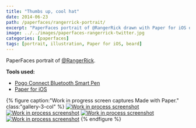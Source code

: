 ```yaml
---
title: "Thumbs up, cool hat"
date: 2014-06-23
path: /paperfaces/rangerrick-portrait/
excerpt: "PaperFaces portrait of @RangerRick drawn with Paper for iOS on an iPad."
image: ../../images/paperfaces-rangerrick-twitter.jpg
categories: [paperfaces]
tags: [portrait, illustration, Paper for iOS, beard]
---
```


PaperFaces portrait of [@RangerRick](https://twitter.com/RangerRick).

**Tools used:**

- [Pogo Connect Bluetooth Smart Pen](https://www.amazon.com/gp/product/B009K448L4/ref=as_li_ss_tl?ie=UTF8&camp=1789&creative=390957&creativeASIN=B009K448L4&linkCode=as2&tag=mademist-20)
- [Paper for iOS](https://paper.bywetransfer.com/)

{% figure caption:"Work in progress screen captures Made with Paper." class:"gallery-3-col" %}
[![Work in process screenshot](../../images/paperfaces-rangerrick-process-1-600.jpg)](../../images/paperfaces-rangerrick-process-1-lg.jpg) [![Work in process screenshot](../../images/paperfaces-rangerrick-process-2-600.jpg)](../../images/paperfaces-rangerrick-process-2-lg.jpg) [![Work in process screenshot](../../images/paperfaces-rangerrick-process-3-600.jpg)](../../images/paperfaces-rangerrick-process-3-lg.jpg) [![Work in process screenshot](../../images/paperfaces-rangerrick-process-4-600.jpg)](../../images/paperfaces-rangerrick-process-4-lg.jpg)
{% endfigure %}
